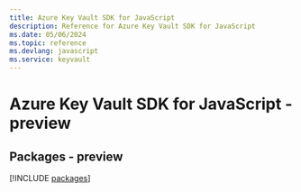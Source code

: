 ```yaml
---
title: Azure Key Vault SDK for JavaScript
description: Reference for Azure Key Vault SDK for JavaScript
ms.date: 05/06/2024
ms.topic: reference
ms.devlang: javascript
ms.service: keyvault
---
```

# Azure Key Vault SDK for JavaScript - preview
## Packages - preview
[!INCLUDE [packages](key-vault-index.md)]